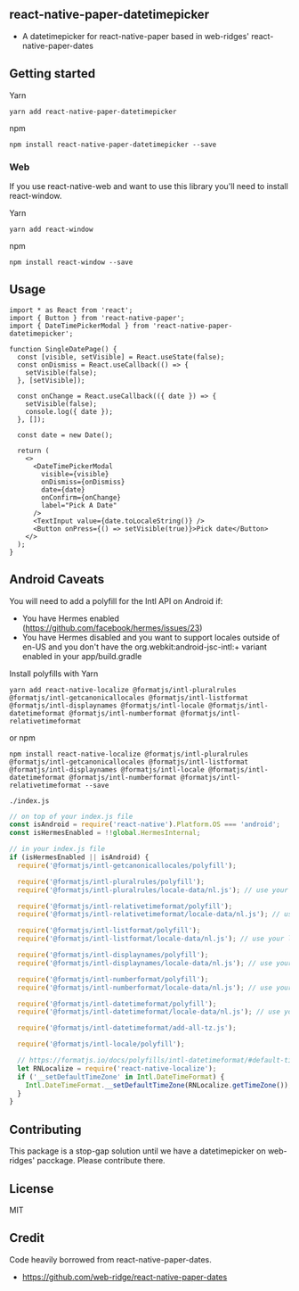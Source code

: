 ## react-native-paper-datetimepicker

- A datetimepicker for react-native-paper based in web-ridges' react-native-paper-dates

## Getting started

Yarn

```
yarn add react-native-paper-datetimepicker
```

npm

```
npm install react-native-paper-datetimepicker --save
```

### Web

If you use react-native-web and want to use this library you'll need to install react-window.

Yarn

```
yarn add react-window
```

npm

```
npm install react-window --save
```

## Usage

```tsx
import * as React from 'react';
import { Button } from 'react-native-paper';
import { DateTimePickerModal } from 'react-native-paper-datetimepicker';

function SingleDatePage() {
  const [visible, setVisible] = React.useState(false);
  const onDismiss = React.useCallback(() => {
    setVisible(false);
  }, [setVisible]);

  const onChange = React.useCallback(({ date }) => {
    setVisible(false);
    console.log({ date });
  }, []);

  const date = new Date();

  return (
    <>
      <DateTimePickerModal
        visible={visible}
        onDismiss={onDismiss}
        date={date}
        onConfirm={onChange}
        label="Pick A Date"
      />
      <TextInput value={date.toLocaleString()} />
      <Button onPress={() => setVisible(true)}>Pick date</Button>
    </>
  );
}
```

## Android Caveats

You will need to add a polyfill for the Intl API on Android if:

- You have Hermes enabled (https://github.com/facebook/hermes/issues/23)
- You have Hermes disabled and you want to support locales outside of en-US and you don't have the org.webkit:android-jsc-intl:+ variant enabled in your app/build.gradle

Install polyfills with Yarn

```
yarn add react-native-localize @formatjs/intl-pluralrules @formatjs/intl-getcanonicallocales @formatjs/intl-listformat @formatjs/intl-displaynames @formatjs/intl-locale @formatjs/intl-datetimeformat @formatjs/intl-numberformat @formatjs/intl-relativetimeformat
```

or npm

```
npm install react-native-localize @formatjs/intl-pluralrules @formatjs/intl-getcanonicallocales @formatjs/intl-listformat @formatjs/intl-displaynames @formatjs/intl-locale @formatjs/intl-datetimeformat @formatjs/intl-numberformat @formatjs/intl-relativetimeformat --save
```

`./index.js`

```javascript
// on top of your index.js file
const isAndroid = require('react-native').Platform.OS === 'android';
const isHermesEnabled = !!global.HermesInternal;

// in your index.js file
if (isHermesEnabled || isAndroid) {
  require('@formatjs/intl-getcanonicallocales/polyfill');

  require('@formatjs/intl-pluralrules/polyfill');
  require('@formatjs/intl-pluralrules/locale-data/nl.js'); // use your language files

  require('@formatjs/intl-relativetimeformat/polyfill');
  require('@formatjs/intl-relativetimeformat/locale-data/nl.js'); // use your language files

  require('@formatjs/intl-listformat/polyfill');
  require('@formatjs/intl-listformat/locale-data/nl.js'); // use your language files

  require('@formatjs/intl-displaynames/polyfill');
  require('@formatjs/intl-displaynames/locale-data/nl.js'); // use your language files

  require('@formatjs/intl-numberformat/polyfill');
  require('@formatjs/intl-numberformat/locale-data/nl.js'); // use your language files

  require('@formatjs/intl-datetimeformat/polyfill');
  require('@formatjs/intl-datetimeformat/locale-data/nl.js'); // use your language files

  require('@formatjs/intl-datetimeformat/add-all-tz.js');

  require('@formatjs/intl-locale/polyfill');

  // https://formatjs.io/docs/polyfills/intl-datetimeformat/#default-timezone
  let RNLocalize = require('react-native-localize');
  if ('__setDefaultTimeZone' in Intl.DateTimeFormat) {
    Intl.DateTimeFormat.__setDefaultTimeZone(RNLocalize.getTimeZone());
  }
}
```

## Contributing

This package is a stop-gap solution until we have a datetimepicker on web-ridges' pacckage. Please contribute there.

## License

MIT

## Credit

Code heavily borrowed from react-native-paper-dates.

- https://github.com/web-ridge/react-native-paper-dates
